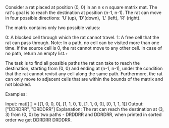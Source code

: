 Consider a rat placed at position (0, 0) in an n x n square matrix mat. The rat's goal is to reach the destination at position (n-1, n-1). The rat can move in four possible directions: 'U'(up), 'D'(down), 'L' (left), 'R' (right).

The matrix contains only two possible values:

0: A blocked cell through which the rat cannot travel.
1: A free cell that the rat can pass through.
Note: In a path, no cell can be visited more than one time. If the source cell is 0, the rat cannot move to any other cell. In case of no path, return an empty list.+

The task is to find all possible paths the rat can take to reach the destination, starting from (0, 0) and ending at (n-1, n-1), under the condition that the rat cannot revisit any cell along the same path. Furthermore, the rat can only move to adjacent cells that are within the bounds of the matrix and not blocked.

Examples:

Input: mat[][] = [[1, 0, 0, 0], [1, 1, 0, 1], [1, 1, 0, 0], [0, 1, 1, 1]]
Output: ["DDRDRR", "DRDDRR"]
Explanation: The rat can reach the destination at (3, 3) from (0, 0) by two paths - DRDDRR and DDRDRR, when printed in sorted order we get DDRDRR DRDDRR.

